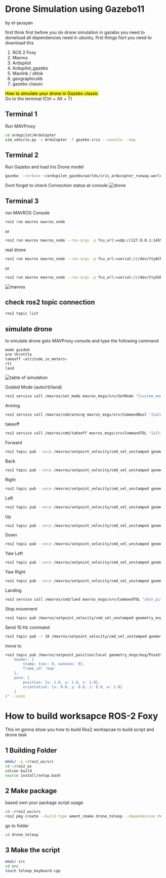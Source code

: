 # Drone Simulation using Gazebo11
by el-jausyan

first think first before you do drone simulation in gazebo you need to donwload all dependencies need in ubuntu, first things fisrt you need to download this
1. ROS 2 Foxy
2. Mavros
3. Ardupilot
4. Ardupilot_gazebo
5. Mavlink / stlink
6. geographicslib
7. gazebo classic

<mark>How to simulate your drone in Gazebo classic</mark> <br>
Go to the terminal (Ctrl + Alt + T)

## Terminal 1
Run MAVProxy
```sh
cd ardupilot/ArduCopter
sim_vehicle.py -v ArduCopter -f gazebo-iris --console --map
```

## Terminal 2
Run Gazebo and load Iris Drone model
```sh
gazebo --verbose ~/ardupilot_gazebo/worlds/iris_arducopter_runway.world
```
Dont forget to check Connection status at console
![drone](s1.png)

## Terminal 3
run MAVROS Console
```sh
ros2 run mavros mavros_node
```
or
```sh
ros2 run mavros mavros_node --ros-args -p fcu_url:=udp://127.0.0.1:14550@14550
```
real drone
```sh
ros2 run mavros mavros_node --ros-args -p fcu_url:=serial:///dev/ttyACM0:57600
```
or
```sh
ros2 run mavros mavros_node --ros-args -p fcu_url:=serial:///dev/ttyUSB0:115200
```

![mavros](s2.png)

## check ros2 topic connection
```sh
ros2 topic list
```
## simulate drone
to simulate drone goto MAVProxy console and type the following command
```sh
mode guided
arm throttle
takeoff <altitude_in_meters>
rtl
land
```
![table of simulation](s3.png)

Guided Mode (auto/rtl/land)
```sh
ros2 service call /mavros/set_mode mavros_msgs/srv/SetMode "{custom_mode: 'guided'}"
```
Arming
```sh
ros2 service call /mavros/cmd/arming mavros_msgs/srv/CommandBool "{value: true}"
```
takeoff
```sh
ros2 service call /mavros/cmd/takeoff mavros_msgs/srv/CommandTOL "{altitude: 1}"
```
Forward
```sh
ros2 topic pub --once /mavros/setpoint_velocity/cmd_vel_unstamped geometry_msgs/msg/Twist "{linear: {x: 1.0, y: 0.0, z: 0.0}, angular: {x: 0.0, y: 0.0, z: 0.0}}"
```
Back
```sh
ros2 topic pub --once /mavros/setpoint_velocity/cmd_vel_unstamped geometry_msgs/msg/Twist "{linear: {x: -1.0, y: 0.0, z: 0.0}, angular: {x: 0.0, y: 0.0, z: 0.0}}"
```
Right
```sh
ros2 topic pub --once /mavros/setpoint_velocity/cmd_vel_unstamped geometry_msgs/msg/Twist "{linear: {x: 0.0, y: -1.0, z: 0.0}, angular: {x: 0.0, y: 0.0, z: 0.0}}"
```
Left
```sh
ros2 topic pub --once /mavros/setpoint_velocity/cmd_vel_unstamped geometry_msgs/msg/Twist "{linear: {x: 0.0, y: 1.0, z: 0.0}, angular: {x: 0.0, y: 0.0, z: 0.0}}"
```
Up
```sh
ros2 topic pub --once /mavros/setpoint_velocity/cmd_vel_unstamped geometry_msgs/msg/Twist "{linear: {x: 0.0, y: 0.0, z: 1.0}, angular: {x: 0.0, y: 0.0, z: 0.0}}"
```
Down
```sh
ros2 topic pub --once /mavros/setpoint_velocity/cmd_vel_unstamped geometry_msgs/msg/Twist "{linear: {x: 0.0, y: 0.0, z: -1.0}, angular: {x: 0.0, y: 0.0, z: 0.0}}"
```
Yaw Left
```sh
ros2 topic pub --once /mavros/setpoint_velocity/cmd_vel_unstamped geometry_msgs/msg/Twist "{linear: {x: 0.0, y: 0.0, z: 0.0}, angular: {x: 0.0, y: 0.0, z: 1.0}}"
```
Yaw Right
```sh
ros2 topic pub --once /mavros/setpoint_velocity/cmd_vel_unstamped geometry_msgs/msg/Twist "{linear: {x: 0.0, y: 0.0, z: 0.0}, angular: {x: 0.0, y: 0.0, z: -1.0}}"
```
Landing
```sh
ros2 service call /mavros/cmd/land mavros_msgs/srv/CommandTOL "{min_pitch: 0.0, yaw: 0.0, latitude: 0.0, longitude: 0.0, altitude: 0.0}"
```
Stop movement
```sh
ros2 topic pub /mavros/setpoint_velocity/cmd_vel_unstamped geometry_msgs/msg/Twist "{linear: {x: 0.0, y: 0.0, z: 0.0}, angular: {x: 0.0, y: 0.0, z: 0.0}}"
```
Send 10 Hz command
```sh
ros2 topic pub -r 10 /mavros/setpoint_velocity/cmd_vel_unstamped geometry_msgs/msg/Twist "{linear: {x: 1.0, y: 0.0, z: 0.0}, angular: {x: 0.0, y: 0.0, z: 0.0}}"
```

move to
```sh
ros2 topic pub /mavros/setpoint_position/local geometry_msgs/msg/PoseStamped "{
    header: {
        stamp: {sec: 0, nanosec: 0},
        frame_id: 'map'
    },
    pose: {
        position: {x: 1.0, y: 1.0, z: 1.0},
        orientation: {x: 0.0, y: 0.0, z: 0.0, w: 1.0}
    }
}" --once
```
# How to build worksapce ROS-2 Foxy
This im gonna show you how to build Ros2 workspcae to build script and drone task
## 1 Building Folder
```sh
mkdir -p ~/ros2_ws/src
cd ~/ros2_ws
colcon build
source install/setup.bash
```
## 2 Make package
based own your package script usage
```sh
cd ~/ros2_ws/src
ros2 pkg create --build-type ament_cmake drone_teleop --dependencies rclcpp geometry_msgs mavros_msgs std_msgs
```
go to folder
```sh
cd drone_teleop
```
## 3 Make the script
```sh
mkdir src
cd src
touch teleop_keyboard.cpp
```
   
